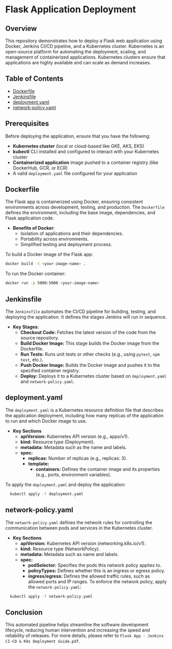 
# Flask Application Deployment
## Overview
This repository demonstrates how to deploy a Flask web application using Docker, Jenkins CI/CD pipeline, and a Kubernetes cluster. Kubernetes is an open-source platform for automating the deployment, scaling, and management of containerized applications. Kubernetes clusters ensure that applications are highly available and can scale as demand increases.

## Table of Contents
- [Dockerfile](#dockerfile)
- [Jenkinsfile](#jenkinsfile)
- [deployment.yaml](#deploymentyaml)
- [network-policy.yaml](#network-policyyaml)
## Prerequisites
Before deploying the application, ensure that you have the following:

- **Kubernetes cluster** (local or cloud-based like GKE, AKS, EKS)
- **kubectl** CLI installed and configured to interact with your Kubernetes cluster
- **Containerized application** image pushed to a container registry (like DockerHub, GCR, or ECR)
- A valid `deployment.yaml` file configured for your application
## Dockerfile
The Flask app is containerized using Docker, ensuring consistent environments across development, testing, and production. The `Dockerfile` defines the environment, including the base image, dependencies, and Flask application code.
- **Benefits of Docker**:
  - Isolation of applications and their dependencies.
  - Portability across environments.
  - Simplified testing and deployment process.


To build a Docker image of the Flask app:
  ```bash
  docker build -t <your-image-name> .
  ```
To run the Docker container:
  ```bash
  docker run -p 5000:5000 <your-image-name>
  ```
## Jenkinsfile
The `Jenkinsfile` automates the CI/CD pipeline for building, testing, and deploying the application. It defines the stages Jenkins will run in sequence.

- **Key Stages**:
  - **Checkout Code:** Fetches the latest version of the code from the source repository.
  - **Build Docker Image:** This stage builds the Docker image from the Dockerfile.
  - **Run Tests:** Runs unit tests or other checks (e.g., using `pytest`, `npm test`, etc.).
  - **Push Docker Image:** Builds the Docker image and pushes it to the specified container registry.
  - **Deploy:** Deploys it to a Kubernetes cluster based on `deployment.yaml` and `network-policy.yaml`.
## deployment.yaml
The `deployment.yaml` is a Kubernetes resource definition file that describes the application deployment, including how many replicas of the application to run and which Docker image to use.
- **Key Sections**
  - **apiVersion:** Kubernetes API version (e.g., apps/v1).
  - **kind:** Resource type (Deployment).
  - **metadata:** Metadata such as the name and labels.
  - **spec:**
    - **replicas:** Number of replicas (e.g., replicas: 3).
    - **template:**
      - **containers:**  Defines the container image and its properties (e.g., ports, environment variables).

To apply the `deployment.yaml` and deploy the application:
```bash
  kubectl apply -f deployment.yaml
```

## network-policy.yaml
The `network-policy.yaml` defines the network rules for controlling the communication between pods and services in the Kubernetes cluster.

- **Key Sections**
  - **apiVersion:** Kubernetes API version (networking.k8s.io/v1).
  - **kind:** Resource type (NetworkPolicy).
  - **metadata:** Metadata such as name and labels.
  - **spec:**
    - **podSelector:** Specifies the pods this network policy applies to.
    - **policyTypes:** Defines whether this is an ingress or egress policy.
    - **ingress/egress:** Defines the allowed traffic rules, such as allowed ports and IP ranges.
To enforce the network policy, apply the `network-policy.yaml`:
```bash
  kubectl apply -f network-policy.yaml
```
## Conclusion
This automated pipeline helps streamline the software development lifecycle, reducing human intervention and increasing the speed and reliability of releases. For more details, please refer to `Flask App - Jenkins CI-CD & K8s Deployment Guide.pdf`.